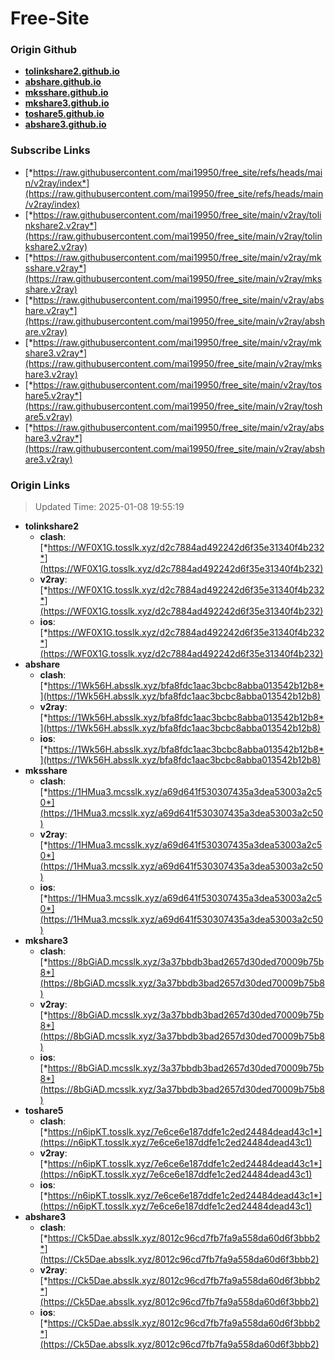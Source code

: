 # Free-Site

### Origin Github

- [**tolinkshare2.github.io**](https://github.com/tolinkshare2/tolinkshare2.github.io)
- [**abshare.github.io**](https://github.com/abshare/abshare.github.io)
- [**mksshare.github.io**](https://github.com/mksshare/mksshare.github.io)
- [**mkshare3.github.io**](https://github.com/mkshare3/mkshare3.github.io)
- [**toshare5.github.io**](https://github.com/toshare5/toshare5.github.io)
- [**abshare3.github.io**](https://github.com/abshare3/abshare3.github.io)

### Subscribe Links

- [*https://raw.githubusercontent.com/mai19950/free_site/refs/heads/main/v2ray/index*](https://raw.githubusercontent.com/mai19950/free_site/refs/heads/main/v2ray/index)
- [*https://raw.githubusercontent.com/mai19950/free_site/main/v2ray/tolinkshare2.v2ray*](https://raw.githubusercontent.com/mai19950/free_site/main/v2ray/tolinkshare2.v2ray)
- [*https://raw.githubusercontent.com/mai19950/free_site/main/v2ray/mksshare.v2ray*](https://raw.githubusercontent.com/mai19950/free_site/main/v2ray/mksshare.v2ray)
- [*https://raw.githubusercontent.com/mai19950/free_site/main/v2ray/abshare.v2ray*](https://raw.githubusercontent.com/mai19950/free_site/main/v2ray/abshare.v2ray)
- [*https://raw.githubusercontent.com/mai19950/free_site/main/v2ray/mkshare3.v2ray*](https://raw.githubusercontent.com/mai19950/free_site/main/v2ray/mkshare3.v2ray)
- [*https://raw.githubusercontent.com/mai19950/free_site/main/v2ray/toshare5.v2ray*](https://raw.githubusercontent.com/mai19950/free_site/main/v2ray/toshare5.v2ray)
- [*https://raw.githubusercontent.com/mai19950/free_site/main/v2ray/abshare3.v2ray*](https://raw.githubusercontent.com/mai19950/free_site/main/v2ray/abshare3.v2ray)

### Origin Links

> Updated Time: 2025-01-08 19:55:19

- **tolinkshare2**
  - **clash**: [*https://WF0X1G.tosslk.xyz/d2c7884ad492242d6f35e31340f4b232*](https://WF0X1G.tosslk.xyz/d2c7884ad492242d6f35e31340f4b232)
  - **v2ray**: [*https://WF0X1G.tosslk.xyz/d2c7884ad492242d6f35e31340f4b232*](https://WF0X1G.tosslk.xyz/d2c7884ad492242d6f35e31340f4b232)
  - **ios**: [*https://WF0X1G.tosslk.xyz/d2c7884ad492242d6f35e31340f4b232*](https://WF0X1G.tosslk.xyz/d2c7884ad492242d6f35e31340f4b232)
- **abshare**
  - **clash**: [*https://1Wk56H.absslk.xyz/bfa8fdc1aac3bcbc8abba013542b12b8*](https://1Wk56H.absslk.xyz/bfa8fdc1aac3bcbc8abba013542b12b8)
  - **v2ray**: [*https://1Wk56H.absslk.xyz/bfa8fdc1aac3bcbc8abba013542b12b8*](https://1Wk56H.absslk.xyz/bfa8fdc1aac3bcbc8abba013542b12b8)
  - **ios**: [*https://1Wk56H.absslk.xyz/bfa8fdc1aac3bcbc8abba013542b12b8*](https://1Wk56H.absslk.xyz/bfa8fdc1aac3bcbc8abba013542b12b8)
- **mksshare**
  - **clash**: [*https://1HMua3.mcsslk.xyz/a69d641f530307435a3dea53003a2c50*](https://1HMua3.mcsslk.xyz/a69d641f530307435a3dea53003a2c50)
  - **v2ray**: [*https://1HMua3.mcsslk.xyz/a69d641f530307435a3dea53003a2c50*](https://1HMua3.mcsslk.xyz/a69d641f530307435a3dea53003a2c50)
  - **ios**: [*https://1HMua3.mcsslk.xyz/a69d641f530307435a3dea53003a2c50*](https://1HMua3.mcsslk.xyz/a69d641f530307435a3dea53003a2c50)
- **mkshare3**
  - **clash**: [*https://8bGiAD.mcsslk.xyz/3a37bbdb3bad2657d30ded70009b75b8*](https://8bGiAD.mcsslk.xyz/3a37bbdb3bad2657d30ded70009b75b8)
  - **v2ray**: [*https://8bGiAD.mcsslk.xyz/3a37bbdb3bad2657d30ded70009b75b8*](https://8bGiAD.mcsslk.xyz/3a37bbdb3bad2657d30ded70009b75b8)
  - **ios**: [*https://8bGiAD.mcsslk.xyz/3a37bbdb3bad2657d30ded70009b75b8*](https://8bGiAD.mcsslk.xyz/3a37bbdb3bad2657d30ded70009b75b8)
- **toshare5**
  - **clash**: [*https://n6ipKT.tosslk.xyz/7e6ce6e187ddfe1c2ed24484dead43c1*](https://n6ipKT.tosslk.xyz/7e6ce6e187ddfe1c2ed24484dead43c1)
  - **v2ray**: [*https://n6ipKT.tosslk.xyz/7e6ce6e187ddfe1c2ed24484dead43c1*](https://n6ipKT.tosslk.xyz/7e6ce6e187ddfe1c2ed24484dead43c1)
  - **ios**: [*https://n6ipKT.tosslk.xyz/7e6ce6e187ddfe1c2ed24484dead43c1*](https://n6ipKT.tosslk.xyz/7e6ce6e187ddfe1c2ed24484dead43c1)
- **abshare3**
  - **clash**: [*https://Ck5Dae.absslk.xyz/8012c96cd7fb7fa9a558da60d6f3bbb2*](https://Ck5Dae.absslk.xyz/8012c96cd7fb7fa9a558da60d6f3bbb2)
  - **v2ray**: [*https://Ck5Dae.absslk.xyz/8012c96cd7fb7fa9a558da60d6f3bbb2*](https://Ck5Dae.absslk.xyz/8012c96cd7fb7fa9a558da60d6f3bbb2)
  - **ios**: [*https://Ck5Dae.absslk.xyz/8012c96cd7fb7fa9a558da60d6f3bbb2*](https://Ck5Dae.absslk.xyz/8012c96cd7fb7fa9a558da60d6f3bbb2)
